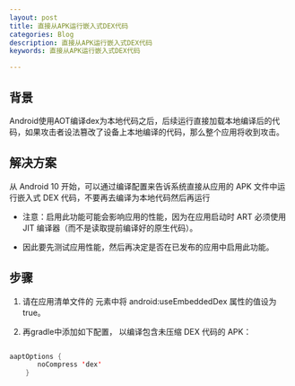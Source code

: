 ```yaml
---
layout: post
title: 直接从APK运行嵌入式DEX代码
categories: Blog
description: 直接从APK运行嵌入式DEX代码
keywords: 直接从APK运行嵌入式DEX代码

---
```


## 背景

Android使用AOT编译dex为本地代码之后，后续运行直接加载本地编译后的代码，如果攻击者设法篡改了设备上本地编译的代码，那么整个应用将收到攻击。

## 解决方案

从 Android 10 开始，可以通过编译配置来告诉系统直接从应用的 APK 文件中运行嵌入式 DEX 代码，不要再去编译为本地代码然后再运行

- 注意：启用此功能可能会影响应用的性能，因为在应用启动时 ART 必须使用 JIT 编译器（而不是读取提前编译好的原生代码）。

- 因此要先测试应用性能，然后再决定是否在已发布的应用中启用此功能。

## 步骤


1. 请在应用清单文件的 <application> 元素中将 android:useEmbeddedDex 属性的值设为 true。

2. 再gradle中添加如下配置， 以编译包含未压缩 DEX 代码的 APK：

```Java

aaptOptions {
       noCompress 'dex'
    }
    
```
